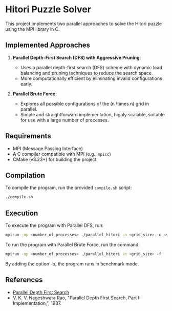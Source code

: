 # Hitori Puzzle Solver

This project implements two parallel approaches to solve the Hitori puzzle using the MPI library in C.

## Implemented Approaches

1. **Parallel Depth-First Search (DFS) with Aggressive Pruning**:
    - Uses a parallel depth-first search (DFS) scheme with dynamic load balancing and  pruning techniques to reduce the search space.
    - More computationally efficient by eliminating invalid configurations early.

2. **Parallel Brute Force**:
    - Explores all possible configurations of the \(n \times n\) grid in parallel.
    - Simple and straightforward implementation, highly scalable, suitable for use with a large number of processes.

## Requirements

- MPI (Message Passing Interface)
- A C compiler compatible with MPI (e.g., `mpicc`)
- CMake (v3.23+) for building the project

## Compilation

To compile the program, run the provided `compile.sh` script:

```sh
./compile.sh
```

## Execution

To execute the program with Parallel DFS, run:

```sh
mpirun -np <number_of_processes> ./parallel_hitori -n <grid_size> -c <stack cutoff> -w <work chunk size>
```

To run the program with Parallel Brute Force, run the command:

```sh
mpirun -np <number_of_processes> ./parallel_hitori -n <grid_size> -f
```

By adding the option -b, the program runs in benchmark mode.


## References

- [Parallel Depth First Search](http://users.atw.hu/parallelcomp/ch11lev1sec4.html)
- V. K. V. Nageshwara Rao, "Parallel Depth First Search, Part I: Implementation,", 1987.

